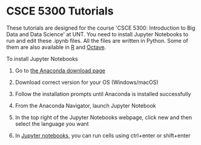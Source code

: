 # CSCE 5300 Tutorials
These tutorials are designed for the course 'CSCE 5300: Introduction to Big Data and Data Science' at UNT.
You need to install Jupyter Notebooks to run and edit these .ipynb files. All the files are written in Python. Some of them are also available in [R](https://nbviewer.jupyter.org/github/comp180/Tutorials/tree/master/R/) and [Octave](https://nbviewer.jupyter.org/github/comp180/Tutorials/tree/master/Octave/).

To install Jupyter Notebooks

1. Go to [the Anaconda download page]( https://www.anaconda.com/download/)

2. Download correct version for your OS (Windows/macOS)
    
3. Follow the installation prompts until Anaconda is installed successfully

4. From the Anaconda Navigator, launch Jupyter Notebook

5. In the top right of the Jupyter Notebooks webpage, click new and then select the language you want
    
6. In [Jupyter notebooks]( https://www.cheatography.com/weidadeyue/cheat-sheets/jupyter-notebook/), you can run cells using ctrl+enter or shift+enter
